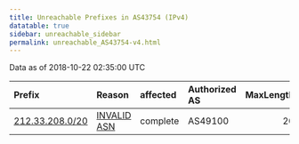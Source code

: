 ```yaml
---
title: Unreachable Prefixes in AS43754 (IPv4)
datatable: true
sidebar: unreachable_sidebar
permalink: unreachable_AS43754-v4.html
---
```


Data as of 2018-10-22 02:35:00 UTC


<div class="datatable-begin"></div>

| Prefix                                                   | Reason                                                                                                 | affected   | Authorized AS   |   MaxLength | Anchor                                         |   unreachable /24s |
|:---------------------------------------------------------|:-------------------------------------------------------------------------------------------------------|:-----------|:----------------|------------:|:-----------------------------------------------|-------------------:|
| [212.33.208.0/20](https://stat.ripe.net/212.33.208.0/20) | [INVALID ASN](https://rpki-validator.ripe.net/announcement-preview?asn=AS43754&prefix=212.33.208.0/20) | complete   | AS49100         |          20 | [RIPE](unreachable_RIPE_NCC_RPKI_Root-v4.html) |                 16 |

<div class="datatable-end"></div>